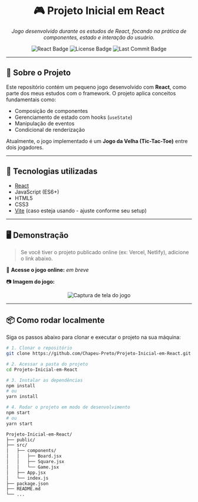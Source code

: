 <h1 align="center">🎮 Projeto Inicial em React</h1>

<p align="center">
  <em>Jogo desenvolvido durante os estudos de React, focando na prática de componentes, estado e interação do usuário.</em>
</p>

<p align="center">
  <img src="https://img.shields.io/badge/react-18.2.0-blue?logo=react" alt="React Badge" />
  <img src="https://img.shields.io/badge/license-MIT-green" alt="License Badge" />
  <img src="https://img.shields.io/github/last-commit/Chapeu-Preto/Projeto-Inicial-em-React" alt="Last Commit Badge" />
</p>

---

## 🧩 Sobre o Projeto

Este repositório contém um pequeno jogo desenvolvido com **React**, como parte dos meus estudos com o framework. O projeto aplica conceitos fundamentais como:

- Composição de componentes
- Gerenciamento de estado com hooks (`useState`)
- Manipulação de eventos
- Condicional de renderização

Atualmente, o jogo implementado é um **Jogo da Velha (Tic-Tac-Toe)** entre dois jogadores.

---

## 🚀 Tecnologias utilizadas

- [React](https://reactjs.org/)
- JavaScript (ES6+)
- HTML5
- CSS3
- [Vite](https://vitejs.dev/) (caso esteja usando - ajuste conforme seu setup)

---

## 🖥️ Demonstração

> Se você tiver o projeto publicado online (ex: Vercel, Netlify), adicione o link abaixo.

🔗 **Acesse o jogo online:** _em breve_

📷 **Imagem do jogo:**

<p align="center">
  <img src="https://via.placeholder.com/500x300.png?text=Preview+do+Jogo" alt="Captura de tela do jogo" />
</p>

---

## 📦 Como rodar localmente

Siga os passos abaixo para clonar e executar o projeto na sua máquina:

```bash
# 1. Clonar o repositório
git clone https://github.com/Chapeu-Preto/Projeto-Inicial-em-React.git

# 2. Acessar a pasta do projeto
cd Projeto-Inicial-em-React

# 3. Instalar as dependências
npm install
# ou
yarn install

# 4. Rodar o projeto em modo de desenvolvimento
npm start
# ou
yarn start

Projeto-Inicial-em-React/
├── public/
├── src/
│   ├── components/
│   │   ├── Board.jsx
│   │   ├── Square.jsx
│   │   └── Game.jsx
│   ├── App.jsx
│   └── index.js
├── package.json
├── README.md
└── ...
